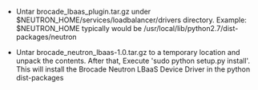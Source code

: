 - Untar brocade_lbaas_plugin.tar.gz under $NEUTRON_HOME/services/loadbalancer/drivers directory.
  Example: $NEUTRON_HOME typically would be /usr/local/lib/python2.7/dist-packages/neutron

- Untar brocade_neutron_lbaas-1.0.tar.gz to a temporary location and unpack the contents.
  After that, Execute 'sudo python setup.py install'. This will install the Brocade Neutron LBaaS 
  Device Driver in the python dist-packages

